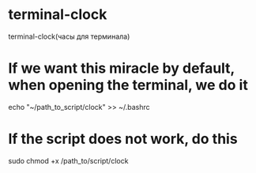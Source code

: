 # terminal-clock
terminal-clock(часы для терминала)
# If we want this miracle by default, when opening the terminal, we do it
echo "~/path_to_script/clock" >> ~/.bashrc
# If the script does not work, do this
sudo chmod +x /path_to/script/clock
